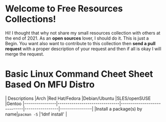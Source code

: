 # Welcome to Free Resources Collections!

Hi! I thought that why not share my small resources collection with others at the end of 2021. As an **open sources** lover, I should do it. This is just a Begin. You want also want to contribute to this collection then **send a pull request** with a proper description of your request and then if all is okay I will merge the request.

# Basic Linux Command Cheet Sheet Based On MFU Distro

| Descriptions   |Arch   |Red Hat/Fedora   |Debian/Ubuntu    |SLES/openSUSE   |Gentoo
|----------------|-------------------------------|-----------------------------|-----------------|----------------|
|Install a package(s) by name|`pacman -S`  |'Idnf install'  |
